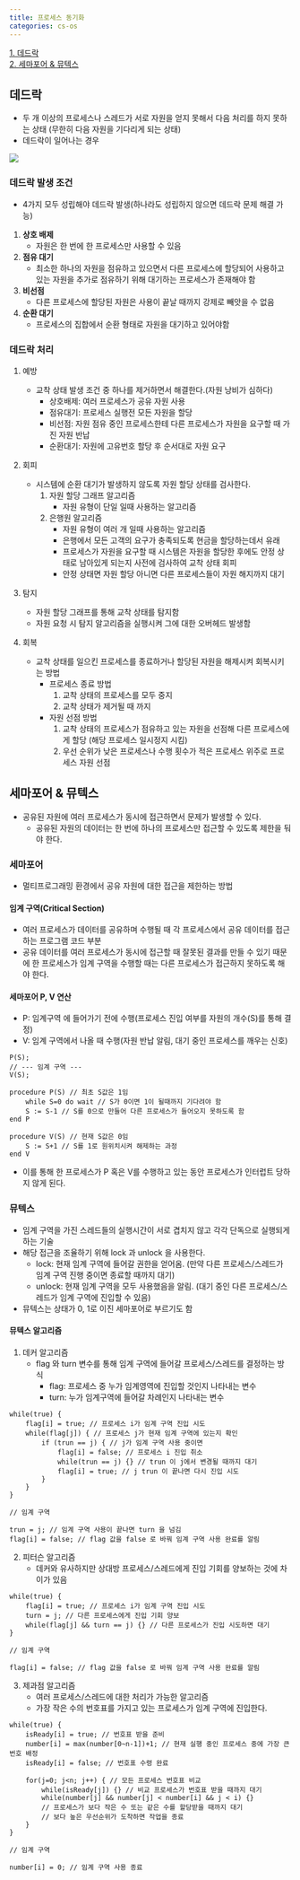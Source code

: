 ```yaml
---
title: 프로세스 동기화
categories: cs-os
---
```


[1. 데드락](#데드락)  
[2. 세마포어 & 뮤텍스](#세마포어--뮤텍스)

## 데드락
+ 두 개 이상의 프로세스나 스레드가 서로 자원을 얻지 못해서 다음 처리를 하지 못하는 상태
  (무한히 다음 자원을 기다리게 되는 상태)
+ 데드락이 일어나는 경우

![](https://user-images.githubusercontent.com/48073115/217024018-ce0e745a-2391-4d17-a9bc-e4b6bfb96a95.png)

### 데드락 발생 조건
+ 4가지 모두 성립해야 데드락 발생(하나라도 성립하지 않으면 데드락 문제 해결 가능)
1. **상호 배제**
    + 자원은 한 번에 한 프로세스만 사용할 수 있음
2. **점유 대기**
    + 최소한 하나의 자원을 점유하고 있으면서 다른 프로세스에 할당되어 사용하고 있는 자원을
   추가로 점유하기 위해 대기하는 프로세스가 존재해야 함
3. **비선점**
    + 다른 프로세스에 할당된 자원은 사용이 끝날 때까지 강제로 빼앗을 수 없음
4. **순환 대기**
    + 프로세스의 집합에서 순환 형태로 자원을 대기하고 있어야함
   
### 데드락 처리
1. 예방
    + 교착 상태 발생 조건 중 하나를 제거하면서 해결한다.(자원 낭비가 심하다)
        + 상호배제: 여러 프로세스가 공유 자원 사용
        + 점유대기: 프로세스 실행전 모든 자원을 할당
        + 비선점: 자원 점유 중인 프로세스한테 다른 프로세스가 자원을 요구할 때 가진 자원 반납
        + 순환대기: 자원에 고유번호 할당 후 순서대로 자원 요구
2. 회피
    + 시스템에 순환 대기가 발생하지 않도록 자원 할당 상태를 검사한다.
        1. 자원 할당 그래프 알고리즘
            + 자원 유형이 단일 일때 사용하는 알고리즘
        2. 은행원 알고리즘
            + 자원 유형이 여러 개 일때 사용하는 알고리즘
            + 은행에서 모든 고객의 요구가 충족되도록 현금을 할당하는데서 유래
            + 프로세스가 자원을 요구할 때 시스템은 자원을 할당한 후에도 안정 상태로 남아있게 되는지
          사전에 검사하여 교착 상태 회피
            + 안정 상태면 자원 할당 아니면 다른 프로세스들이 자원 해지까지 대기
3. 탐지
    + 자원 할당 그래프를 통해 교착 상태를 탐지함
    + 자원 요청 시 탐지 알고리즘을 실행시켜 그에 대한 오버헤드 발생함

4. 회복
    + 교착 상태를 일으킨 프로세스를 종료하거나 할당된 자원을 해제시켜 회복시키는 방법
        + 프로세스 종료 방법
            1. 교착 상태의 프로세스를 모두 중지 
            2. 교착 상태가 제거될 때 까지
        + 자원 선점 방법
            1. 교착 상태의 프로세스가 점유하고 있는 자원을 선점해 다른 프로세스에게 할당
               (해당 프로세스 일시정지 시킴)
            2. 우선 순위가 낮은 프로세스나 수행 횟수가 적은 프로세스 위주로 프로세스 자원 선점

## 세마포어 & 뮤텍스
+ 공유된 자원에 여러 프로세스가 동시에 접근하면서 문제가 발생할 수 있다.
    + 공유된 자원의 데이터는 한 번에 하나의 프로세스만 접근할 수 있도록 제한을 둬야 한다.

### 세마포어
+ 멀티프로그래밍 환경에서 공유 자원에 대한 접근을 제한하는 방법

#### 임계 구역(Critical Section)
+ 여러 프로세스가 데이터를 공유하며 수행될 때 각 프로세스에서 공유 데이터를 접근하는 프로그램 코드 부분
+ 공유 데이터를 여러 프로세스가 동시에 접근할 때 잘못된 결과를 만들 수 있기 때문에
한 프로세스가 임계 구역을 수행할 때는 다른 프로세스가 접근하지 못하도록 해야 한다.

#### 세마포어 P, V 연산
+ P: 임계구역 에 들어가기 전에 수행(프로세스 진입 여부를 자원의 개수(S)를 통해 결정)
+ V: 임계 구역에서 나올 때 수행(자원 반납 알림, 대기 중인 프로세스를 깨우는 신호)

```
P(S);
// --- 임계 구역 ---
V(S);

procedure P(S) // 최초 S값은 1임
    while S=0 do wait // S가 0이면 1이 될때까지 기다려야 함
    S := S-1 // S를 0으로 만들어 다른 프로세스가 들어오지 못하도록 함
end P

procedure V(S) // 현재 S값은 0임
    S := S+1 // S를 1로 원위치시켜 해제하는 과정
end V
```
+ 이를 통해 한 프로세스가 P 혹은 V를 수행하고 있는 동안 프로세스가 인터럽트 당하지 않게 된다.

### 뮤텍스
+ 임계 구역을 가진 스레드들의 실행시간이 서로 겹치지 않고 각각 단독으로 실행되게 하는 기술
+ 해당 접근을 조율하기 위해 lock 과 unlock 을 사용한다.
    + lock: 현재 임계 구역에 들어갈 권한을 얻어옴.
      (만약 다른 프로세스/스레드가 임계 구역 진행 중이면 종료할 때까지 대기)
    + unlock: 현재 임계 구역을 모두 사용했음을 알림.
      (대기 중인 다른 프로세스/스레드가 임계 구역에 진입할 수 있음)
+ 뮤텍스는 상태가 0, 1로 이진 세마포어로 부르기도 함

#### 뮤텍스 알고리즘
1. 데커 알고리즘
    + flag 와 turn 변수를 통해 임계 구역에 들어갈 프로세스/스레드를 결정하는 방식
        + flag: 프로세스 중 누가 임계영역에 진입할 것인지 나타내는 변수
        + turn: 누가 임계구역에 들어갈 차례인지 나타내는 변수
    
```
while(true) {
    flag[i] = true; // 프로세스 i가 임계 구역 진입 시도
    while(flag[j]) { // 프로세스 j가 현재 임계 구역에 있는지 확인
        if (trun == j) { // j가 임계 구역 사용 중이면
            flag[i] = false; // 프로세스 i 진입 취소
            while(trun == j) {} // trun 이 j에서 변경될 때까지 대기
            flag[i] = true; // j trun 이 끝나면 다시 진입 시도
        }
    }
}

// 임계 구역

trun = j; // 임계 구역 사용이 끝나면 turn 을 넘김
flag[i] = false; // flag 값을 false 로 바꿔 임계 구역 사용 완료를 알림
```

2. 피터슨 알고리즘
    + 데커와 유사하지만 상대방 프로세스/스레드에게 진입 기회를 양보하는 것에 차이가 있음
   
```
while(true) {
    flag[i] = true; // 프로세스 i가 임계 구역 진입 시도
    turn = j; // 다른 프로세스에게 진입 기회 양보
    while(flag[j] && turn == j) {} // 다른 프로세스가 진입 시도하면 대기
}

// 임계 구역

flag[i] = false; // flag 값을 false 로 바꿔 임계 구역 사용 완료를 알림
```

3. 제과점 알고리즘
    + 여러 프로세스/스레드에 대한 처리가 가능한 알고리즘
    + 가장 작은 수의 번호표를 가지고 있는 프로세스가 임계 구역에 진입한다.

```
while(true) {
    isReady[i] = true; // 번호표 받을 준비
    number[i] = max(number[0~n-1])+1; // 현재 실행 중인 프로세스 중에 가장 큰 번호 배정
    isReady[i] = false; // 번호표 수령 완료
    
    for(j=0; j<n; j++) { // 모든 프로세스 번호표 비교
        while(isReady[j]) {} // 비교 프로세스가 번호표 받을 때까지 대기
        while(number[j] && number[j] < number[i] && j < i) {}
        // 프로세스가 보다 작은 수 또는 같은 수를 할당받을 때까지 대기
        // 보다 높은 우선순위가 도착하면 작업을 종료
    }
}

// 임계 구역

number[i] = 0; // 임계 구역 사용 종료
```